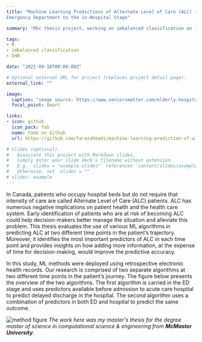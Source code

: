 ```yaml
---
title: "Machine Learning Predictions of Alternate Level of Care (ALC) in Canada: From
Emergency Department to the in-Hospital Stage"

summary: "MSc thesis project, working on imbalanced classification on large data sets in different time points."

tags:
- R
- imbalanced classification
- EHR

date: "2021-09-10T00:00:00Z"

# Optional external URL for project (replaces project detail page).
external_link: ""

image:
  caption: "image source: https://www.seniorsmatter.com/elderly-hospitalization/2492138/"
  focal_point: Smart

links:
- icon: github
  icon_pack: fab
  name: Code on Github
  url: https://github.com/farazahmadi/machine-learning-prediction-of-alternate-level-of-care

# Slides (optional).
#   Associate this project with Markdown slides.
#   Simply enter your slide deck's filename without extension.
#   E.g. `slides = "example-slides"` references `content/slides/example-slides.md`.
#   Otherwise, set `slides = ""`. 
# slides: example
---
```


In Canada, patients who occupy hospital beds but do not require that intensity of care are called Alternate Level of Care (ALC) patients. ALC has numerous negative implications on patient health and the health care system. Early identification of patients who are at risk of becoming ALC could help decision-makers better manage the situation and alleviate this problem. This thesis evaluates the use of various ML algorithms in predicting ALC at two different time points in the patient’s trajectory. Moreover, it identifies the most important predictors of ALC in each time point and provides insights on how adding more information, at the expense of time for decision-making, would improve the predictive accuracy. 

In this study, ML methods were deployed using retrospective electronic health records. Our research is comprised of two separate algorithms at two different time points in the patient’s journey. The figure below presents the overview of the two algorithms. The first algorithm is carried in the ED stage and uses predictors available before admission to acute care hospital to predict delayed discharge in the hospital. The second algorithm uses a combination of predictors in both ED and hospital to predict the same outcome.

![method figure](media/method.png "Full methodology of project")
_The work here was my master's thesis for the degree master of science in computational science & engineering from **McMaster University**._
